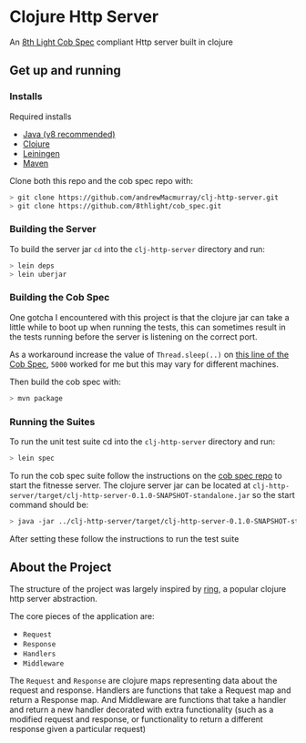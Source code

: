 # Clojure Http Server

An [8th Light Cob Spec](https://github.com/8thlight/cob_spec) compliant Http server built in clojure

## Get up and running

### Installs

Required installs

- [Java (v8 recommended)](http://www.oracle.com/technetwork/java/javase/downloads/jdk8-downloads-2133151.html)
- [Clojure](https://clojure.org/guides/getting_started)
- [Leiningen](https://leiningen.org)
- [Maven](https://maven.apache.org/install.html)

Clone both this repo and the cob spec repo with:

```sh
> git clone https://github.com/andrewMacmurray/clj-http-server.git
> git clone https://github.com/8thlight/cob_spec.git
```

### Building the Server

To build the server jar `cd` into the `clj-http-server` directory and run:

```sh
> lein deps
> lein uberjar
```

### Building the Cob Spec

One gotcha I encountered with this project is that the clojure jar can take a little while to boot up when running the tests, this can sometimes result in the tests running before the server is listening on the correct port.

As a workaround increase the value of `Thread.sleep(..)` on [this line of the Cob Spec](https://github.com/8thlight/cob_spec/blob/master/src/main/java/Server.java#L22), `5000` worked for me but this may vary for different machines.

Then build the cob spec with:

```sh
> mvn package
```

### Running the Suites

To run the unit test suite cd into the `clj-http-server` directory and run:

```sh
> lein spec
```

To run the cob spec suite follow the instructions on the [cob spec repo](https://github.com/8thlight/cob_spec) to start the fitnesse server. The clojure server jar can be located at `clj-http-server/target/clj-http-server-0.1.0-SNAPSHOT-standalone.jar` so the start command should be:

```sh
> java -jar ../clj-http-server/target/clj-http-server-0.1.0-SNAPSHOT-standalone.jar
```

After setting these follow the instructions to run the test suite

## About the Project

The structure of the project was largely inspired by [ring](https://github.com/ring-clojure/ring), a popular clojure http server abstraction.

The core pieces of the application are:

- `Request`
- `Response`
- `Handlers`
- `Middleware`

The `Request` and `Response` are clojure maps representing data about the request and response. Handlers are functions that take a Request map and return a Response map. And Middleware are functions that take a handler and return a new handler decorated with extra functionality (such as a modified request and response, or functionality to return a different response given a particular request)
